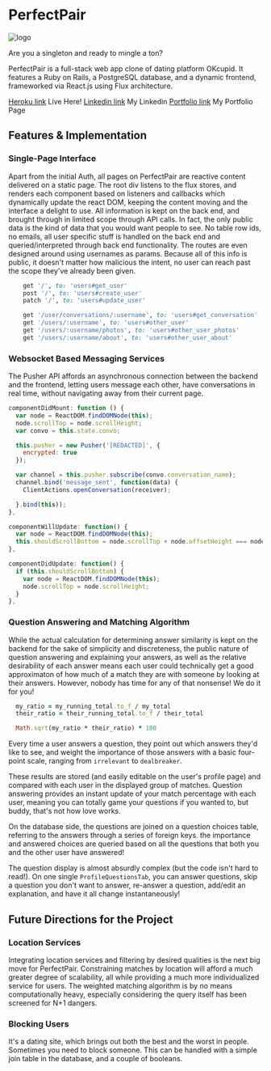 # PerfectPair

![logo](https://github.com/trcummings/PerfectPair/app/assets/images/perfectpair-withshadow.png)

Are you a singleton and ready to mingle a ton?

PerfectPair is a full-stack web app clone of dating platform OKcupid. It features a Ruby on Rails, a PostgreSQL database, and a dynamic frontend, frameworked via React.js using Flux architecture.

[Heroku link][heroku] Live Here!
[Linkedin link][linkedin] My Linkedin
[Portfolio link][portfolio] My Portfolio Page

[heroku]: www.perfect-pair.me
[linkedin]: www.linkedin.com/in/thomsencummings
[portfolio]: www.thomsencummings.com

## Features & Implementation

### Single-Page Interface

Apart from the initial Auth, all pages on PerfectPair are reactive content delivered on a static page. The root div listens to the flux stores, and renders each component based on listeners and callbacks which dynamically update the react DOM, keeping the content moving and the interface a delight to use. All information is kept on the back end, and brought through in limited scope through API calls. In fact, the only public data is the kind of data that you would want people to see. No table row ids, no emails, all user specific stuff is handled on the back end and queried/interpreted through back end functionality. The routes are even designed around using usernames as params. Because all of this info is public, it doesn't matter how malicious the intent, no user can reach past the scope they've already been given.

```ruby
    get '/', to: 'users#get_user'
    post '/', to: 'users#create_user'
    patch '/', to: 'users#update_user'

    get '/user/conversations/:username', to: 'users#get_conversation'
    get '/users/:username', to: 'users#other_user'
    get '/users/:username/photos', to: 'users#other_user_photos'
    get '/users/:username/about', to: 'users#other_user_about'
  ```

### Websocket Based Messaging Services

The Pusher API affords an asynchronous connection between the backend and the frontend, letting users message each other, have conversations in real time, without navigating away from their current page.

```JavaScript
componentDidMount: function () {
  var node = ReactDOM.findDOMNode(this);
  node.scrollTop = node.scrollHeight;
  var convo = this.state.convo;

  this.pusher = new Pusher('[REDACTED]', {
    encrypted: true
  });

  var channel = this.pusher.subscribe(convo.conversation_name);
  channel.bind('message_sent', function(data) {
    ClientActions.openConversation(receiver);

  }.bind(this));
},

componentWillUpdate: function() {
  var node = ReactDOM.findDOMNode(this);
  this.shouldScrollBottom = node.scrollTop + node.offsetHeight === node.scrollHeight;
},

componentDidUpdate: function() {
  if (this.shouldScrollBottom) {
    var node = ReactDOM.findDOMNode(this);
    node.scrollTop = node.scrollHeight;
  }
},
```

### Question Answering and Matching Algorithm

  While the actual calculation for determining answer similarity is kept on the backend for the sake of simplicity and discreteness, the public nature of question answering and explaining your answers, as well as the relative desirability of each answer means each user could technically get a good approximaton of how much of a match they are with someone by looking at their answers. However, nobody has time for any of that nonsense! We do it for you!

  ```Ruby
    my_ratio = my_running_total.to_f / my_total
    their_ratio = their_running_total.to_f / their_total

    Math.sqrt(my_ratio * their_ratio) * 100
  ```

  Every time a user answers a question, they point out which answers they'd like to see, and weight the importance of those answers with a basic four-point scale, ranging from `irrelevant` to `dealbreaker`.

  These results are stored (and easily editable on the user's profile page) and compared with each user in the displayed group of matches. Question answering provides an instant update of your match percentage with each user, meaning you can totally game your questions if you wanted to, but buddy, that's not how love works.

  On the database side, the questions are joined on a question choices table, referring to the answers through a series of foreign keys. the importance and answered choices are queried based on all the questions that both you and the other user have answered!

  The question display is almost absurdly complex (but the code isn't hard to read!). On one single `ProfileQuestionsTab`, you can answer questions, skip a question you don't want to answer, re-answer a question, add/edit an explanation, and have it all change instantaneously!

## Future Directions for the Project

### Location Services

Integrating location services and filtering by desired qualities is the next big move for PerfectPair. Constraining matches by location will afford a much greater degree of scalability, all while providing a much more individualized service for users. The weighted matching algorithm is by no means computationally heavy, especially considering the query itself has been screened for N+1 dangers.

### Blocking Users

It's a dating site, which brings out both the best and the worst in people. Sometimes you need to block someone. This can be handled with a simple join table in the database, and a couple of booleans.
